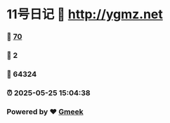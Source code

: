 # 11号日记 :link: http://ygmz.net 
### :page_facing_up: [70](http://ygmz.net/tag.html) 
### :speech_balloon: 2 
### :hibiscus: 64324 
### :alarm_clock: 2025-05-25 15:04:38 
### Powered by :heart: [Gmeek](https://github.com/Meekdai/Gmeek)
